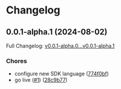 # Changelog

## 0.0.1-alpha.1 (2024-08-02)

Full Changelog: [v0.0.1-alpha.0...v0.0.1-alpha.1](https://github.com/EndexAI/factset-mergers-and-acquisitions-api-python/compare/v0.0.1-alpha.0...v0.0.1-alpha.1)

### Chores

* configure new SDK language ([774f0bf](https://github.com/EndexAI/factset-mergers-and-acquisitions-api-python/commit/774f0bf9bd707bcd9995f789c4b9a917e5ec170a))
* go live ([#1](https://github.com/EndexAI/factset-mergers-and-acquisitions-api-python/issues/1)) ([28c9b77](https://github.com/EndexAI/factset-mergers-and-acquisitions-api-python/commit/28c9b770e15bd0070d663f11abc2463b0292e490))
